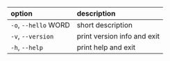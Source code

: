 
| option | description |
|:-------|:------------|
`-o`, `--hello`   WORD | short description  
`-v`, `--version`  | print version info and exit  
`-h`, `--help`     | print help and exit  

